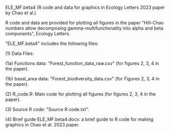 ELE_MF.beta4 (R code and data for graphics in Ecology Letters 2023 paper by Chao et al.)

R code and data are provided for plotting all figures in the paper "Hill-Chao numbers allow decomposing gamma-multifunctionality into alpha and beta components", Ecology Letters. 

"ELE_MF.beta4" includes the following files:

(1) Data Files: 

(1a) Functions data: "Forest_function_data_raw.csv" (for figures 2, 3, 4 in the paper). 

(1b) basal_area data: "Forest_biodiversity_data.csv" (for Figures 2, 3, 4 in the paper).

(2) R_code.R: Main code for plotting all figures (for figures 2, 3, 4 in the paper).

(3) Source R code: "Source R code.txt".

(4) Brief guide ELE_MF.beta4.docx: a brief guide to R code for making graphics in Chao et al. 2023 paper.

